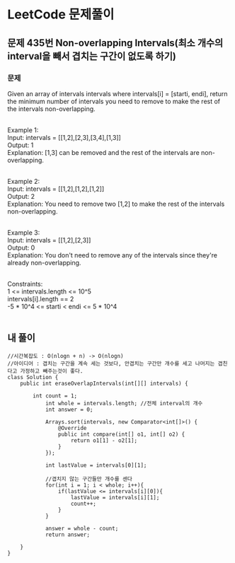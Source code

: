 # LeetCode 문제풀이

## 문제 435번 Non-overlapping Intervals(최소 개수의 interval을 빼서 겹치는 구간이 없도록 하기)
### 문제<br>
Given an array of intervals intervals where intervals[i] = [starti, endi], return the minimum number of intervals you need to remove to make the rest of the intervals non-overlapping.<br><br> 

Example 1:<br>
Input: intervals = [[1,2],[2,3],[3,4],[1,3]]<br>
Output: 1<br>
Explanation: [1,3] can be removed and the rest of the intervals are non-overlapping.<br><br>

Example 2:<br>
Input: intervals = [[1,2],[1,2],[1,2]]<br>
Output: 2<br>
Explanation: You need to remove two [1,2] to make the rest of the intervals non-overlapping.<br><br>

Example 3:<br>
Input: intervals = [[1,2],[2,3]]<br>
Output: 0<br>
Explanation: You don't need to remove any of the intervals since they're already non-overlapping.<br><br> 

Constraints:<br>
1 <= intervals.length <= 10^5<br>
intervals[i].length == 2<br>
-5 * 10^4 <= starti < endi <= 5 * 10^4<br><br>

## 내 풀이
```
//시간복잡도 : O(nlogn + n) -> O(nlogn)
//아이디어 : 겹치는 구간을 계속 세는 것보다, 안겹치는 구간만 개수를 세고 나머지는 겹친다고 가정하고 빼주는것이 좋다.
class Solution {
    public int eraseOverlapIntervals(int[][] intervals) {

        int count = 1;
            int whole = intervals.length; //전체 interval의 개수
            int answer = 0;
            
            Arrays.sort(intervals, new Comparator<int[]>() {
                @Override
                public int compare(int[] o1, int[] o2) {
                    return o1[1] - o2[1];
                }
            });
            
            int lastValue = intervals[0][1];
            
            //겹치지 않는 구간들만 개수를 센다
            for(int i = 1; i < whole; i++){
                if(lastValue <= intervals[i][0]){
                    lastValue = intervals[i][1];
                    count++;
                }
            }
            
            answer = whole - count;
            return answer;
        
    }
}
```
